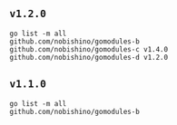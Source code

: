 ## `v1.2.0`

```
go list -m all
github.com/nobishino/gomodules-b
github.com/nobishino/gomodules-c v1.4.0
github.com/nobishino/gomodules-d v1.2.0
```

## `v1.1.0`

```
go list -m all     
github.com/nobishino/gomodules-b
```